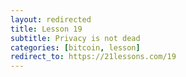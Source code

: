 ```yaml
---
layout: redirected
title: Lesson 19
subtitle: Privacy is not dead
categories: [bitcoin, lesson]
redirect_to: https://21lessons.com/19
---
```

